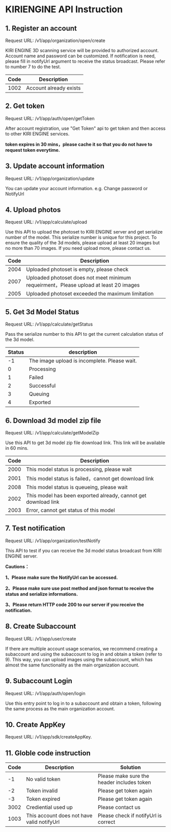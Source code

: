 # KIRIENGINE API Instruction

## 1. Register an account

Request URL: /v1/app/organization/open/create

KIRI ENGINE 3D scanning service will be provided to authorized account. Account name and password can be customized. If notification is need, please fill in notifyUrl
argument to receive the status broadcast. Please refer to number 7 to do the test.

| Code | Description            |
| ---- | ---------------------- |
| 1002 | Account already exists |

## 2. Get token

Request URL: /v1/app/auth/open/getToken

After account registration, use "Get Token" api to get token and then access to other KIRI ENGINE services. 

**token expires in 30 mins，please cache it so that you do not have to request token everytime.**

## 3. Update account information

Request URL: /v1/app/organization/update

You can update your account information. e.g. Change password or NotifyUrl <br/>

## 4. Upload photos

Request URL: /v1/app/calculate/upload

Use this API to upload the photoset to KIRI ENGINE server and get serialize number of the model. This serialize number is unique for this project. 
To ensure the quality of the 3d models, please upload at least 20 images but no more than 70 images. If you need upload more, please contact us.

| Code | Description                                                  |
| ---- | ------------------------------------------------------------ |
| 2004 | Uploaded photoset is empty, please check                     |
| 2007 | Uploaded photoset does not meet minimum requeirment，Please upload at least 20 images |
| 2005 | Uploaded photoset exceeded the maximum limitation            |

## 5. Get 3d Model Status

Request URL: /v1/app/calculate/getStatus

Pass the serialize number to this API to get the current calculation status of the 3d model.

| Status | description                                  |
| ------ | -------------------------------------------- |
| -1     | The image upload is incomplete. Please wait. |
| 0      | Processing                                   |
| 1      | Failed                                       |
| 2      | Successful                                   |
| 3      | Queuing                                      |
| 4      | Exported                                     |

## 6. Download 3d model zip file

Request URL: /v1/app/calculate/getModelZip

Use this API to get 3d model zip file download link. This link will be available in 60 mins.

| Code | Description                                                  |
| ---- | ------------------------------------------------------------ |
| 2000 | This model status is processing, please wait                 |
| 2001 | This model status is failed，cannot get download link        |
| 2008 | This model status is queueing, please wait                   |
| 2002 | This model has been exported already, cannot get download link |
| 2003 | Error, cannot get status of this model                       |

## 7. Test notification

Request URL:  /v1/app/organization/testNotify

This API to test if you can receive the 3d model status broadcast from KIRI ENGINE server.

**Cautions：** 

**1、Please make sure the NotifyUrl can be accessed.** 

**2、Please make sure use post method and json format to receive the status and serialize informations.** 

**3、Please return HTTP code 200 to our server if you receive the notification.**

## 8. Create Subaccount

Request URL: /v1/app/user/create

If there are multiple account usage scenarios, we recommend creating a subaccount and using the subaccount to log in and obtain a token (refer to 9). This way, you can upload images using the subaccount, which has almost the same functionality as the main organization account.

## 9. Subaccount Login

Request URL: /v1/app/auth/open/login

Use this entry point to log in to a subaccount and obtain a token, following the same process as the main organization account.

## 10. Create AppKey

Request URL: /v1/app/sdk/createAppKey.

## 11. Globle code instruction

| Code | Description                                | Solution                                   |
| ---- | ------------------------------------------ | ------------------------------------------ |
| -1   | No valid token                             | Please make sure the header includes token |
| -2   | Token invalid                              | Please get token again                     |
| -3   | Token expired                              | Please get token again                     |
| 3002 | Crediential used up                        | Please contact us                          |
| 1003 | This account does not have valid notifyUrl | Please check if notifyUrl is correct       |

